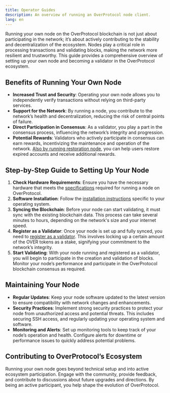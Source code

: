 ```yaml
---
title: Operator Guides
description: An overview of running an OverProtocol node client.
lang: en
---
```


Running your own node on the OverProtocol blockchain is not just about participating in the network; it’s about actively contributing to the stability and decentralization of the ecosystem. Nodes play a critical role in processing transactions and validating blocks, making the network more resilient and trustworthy. This guide provides a comprehensive overview of setting up your own node and becoming a validator in the OverProtocol ecosystem.

## Benefits of Running Your Own Node

- **Increased Trust and Security**: Operating your own node allows you to independently verify transactions without relying on third-party services.
- **Support for the Network**: By running a node, you contribute to the network’s health and decentralization, reducing the risk of central points of failure.
- **Direct Participation in Consensus**: As a validator, you play a part in the consensus process, influencing the network’s integrity and progression.
- **Potential Rewards**: Validators who actively participate in consensus can earn rewards, incentivizing the maintenance and operation of the network. [Also by running restoration node](/operators/operate-restoration-client), you can help users restore expired accounts and receive additional rewards.

## Step-by-Step Guide to Setting Up Your Node

1. **Check Hardware Requirements**: Ensure you have the necessary hardware that meets the [specifications](/operators/system-requirements) required for running a node on OverProtocol.
2. **Software Installation**: Follow the [installation instructions](/operators/run-a-node) specific to your operating system.
3. **Syncing the Blockchain**: Before your node can start validating, it must sync with the existing blockchain data. This process can take several minutes to hours, depending on the network's size and your internet speed.
4. **Register as a Validator**: Once your node is set up and fully synced, you need to [register as a validator](/operators/operate-validators). This involves locking up a certain amount of the OVER tokens as a stake, signifying your commitment to the network’s integrity.
5. **Start Validating**: With your node running and registered as a validator, you will begin to participate in the creation and validation of blocks. Monitor your node’s performance and participate in the OverProtocol blockchain consensus as required.

## Maintaining Your Node

- **Regular Updates**: Keep your node software updated to the latest version to ensure compatibility with network changes and enhancements.
- **Security Practices**: Implement strong security practices to protect your node from unauthorized access and potential threats. This includes securing SSH access, and regularly updating your operating system and software.
- **Monitoring and Alerts**: Set up monitoring tools to keep track of your node’s operation and health. Configure alerts for downtime or performance issues to quickly address potential problems.

## Contributing to OverProtocol’s Ecosystem

Running your own node goes beyond technical setup and into active ecosystem participation. Engage with the community, provide feedback, and contribute to discussions about future upgrades and directions. By being an active participant, you help shape the evolution of OverProtocol.
